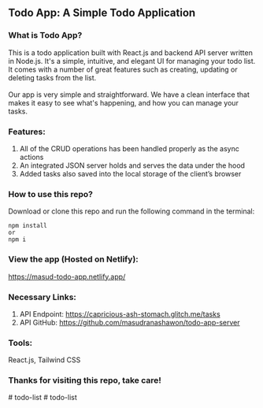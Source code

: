 ## Todo App: A Simple Todo Application

### What is Todo App?

This is a todo application built with React.js and backend API server written in Node.js. It's a simple, intuitive, and elegant UI for managing your todo list. It comes with a number of great features such as creating, updating or deleting tasks from the list.
<br/>
<br/>
Our app is very simple and straightforward. We have a clean interface that makes it easy to see what's happening, and how you can manage your tasks.

### Features:

1.  All of the CRUD operations has been handled properly as the async actions
2.  An integrated JSON server holds and serves the data under the hood
3.  Added tasks also saved into the local storage of the client’s browser

### How to use this repo?

Download or clone this repo and run the following command in the terminal:

```
npm install
or
npm i
```

### View the app (Hosted on Netlify):

https://masud-todo-app.netlify.app/

### Necessary Links:

1. API Endpoint: https://capricious-ash-stomach.glitch.me/tasks
2. API GitHub: https://github.com/masudranashawon/todo-app-server

### Tools:

React.js, Tailwind CSS

### Thanks for visiting this repo, take care!
#   t o d o - l i s t  
 #   t o d o - l i s t  
 